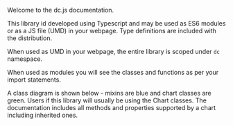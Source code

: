 Welcome to the dc.js documentation.

This library id developed using Typescript and may be used as ES6 modules or as a JS file (UMD) in your webpage.
Type definitions are included with the distribution.

When used as UMD in your webpage, the entire library is scoped under `dc` namespace.

When used as modules you will see the classes and functions as per your import
statements.

A class diagram is shown below - mixins are blue and chart classes are green.
Users if this library will usually be using the Chart classes.
The documentation includes all methods and properties supported by a chart including inherited ones.

<div>
<span id="insert-svg-here"></span>
</div>

<script type="application/javascript">
    const renderGraph = async () => \{
        const result = await fetch("../img/class-hierarchy.svg");
        const content = await result.text();
        document.getElementById('insert-svg-here').outerHTML = content;
    \};
    renderGraph();
</script>
